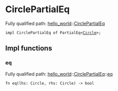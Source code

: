 # CirclePartialEq

Fully qualified path: [hello_world](./hello_world.md)::[CirclePartialEq](./hello_world-CirclePartialEq.md)

<pre><code class="language-rust">impl CirclePartialEq of PartialEq&lt;<a href="hello_world-Circle.html">Circle</a>&gt;;</code></pre>

## Impl functions

### eq

Fully qualified path: [hello_world](./hello_world.md)::[CirclePartialEq](./hello_world-CirclePartialEq.md)::[eq](./hello_world-CirclePartialEq-eq.md)

<pre><code class="language-rust">fn eq(lhs: Circle, rhs: Circle) -&gt; bool</code></pre>


